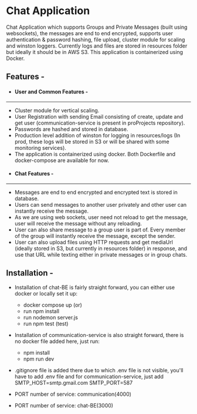 
# Chat Application

Chat Application which supports Groups and Private Messages (built using websockets), the messages are end to end encrypted, supports user authentication & password hashing, file upload, cluster module for scaling and winston loggers. Currently logs and files are stored in resources folder but ideally it should be in AWS S3. This application is containerized using Docker.

Features -
- 
- #### User and Common Features -
- ---
- Cluster module for vertical scaling.
- User Registration with sending Email consisting of create, update and get user (communication-service is present in proProjects repository).
- Passwords are hashed and stored in database.
- Production level addition of winston for logging in resources/logs (In prod, these logs will be stored in S3 or will be shared with some monitoring services).  
- The application is containerized using docker. Both Dockerfile and docker-compose are available for now.
- #### Chat Features -
-  ----
- Messages are end to end encrypted and encrypted text is stored in database.
- Users can send messages to another user privately and other user can instantly receive the message.
- As we are using web sockets, user need not reload to get the message, user will receive the message without any reloading.
- User can also share message to a group user is part of. Every member of the group will instantly receive the message, except the sender.
- User can also upload files using HTTP requests and get mediaUrl (ideally stored in S3, but currently in resources folder) in response, and use that URL while texting either in private messages or in group chats.

Installation -
- 
- Installation of chat-BE is fairly straight forward, you can either use docker or locally set it up:
	- docker compose up (or)
	- run npm install
	- run nodemon server.js
	- run npm test (test)
- Installation of communication-service is also straight forward, there is no docker file added here, just run:
	- npm install
	- npm run dev
- .gitignore file is added there due to which .env file is not visible, you'll have to add .env file and for communication-service, just add SMTP_HOST=smtp.gmail.com
SMTP_PORT=587

- PORT number of service: communication(4000)
- PORT number of service: chat-BE(3000)
